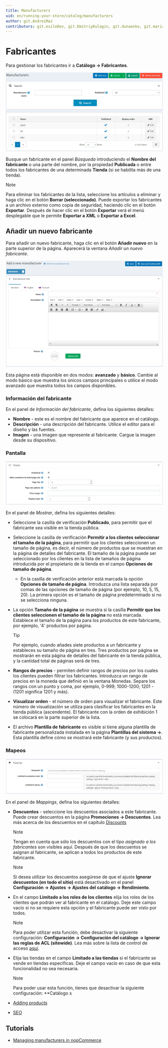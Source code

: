 ```yaml
---
title: Manufacturers
uid: en/running-your-store/catalog/manufacturers
author: git.AndreiMaz
contributors: git.exileDev, git.DmitriyKulagin, git.dunaenko, git.mariannk
---
```


# Fabricantes

Para gestionar los fabricantes ir a **Catálogo → Fabricantes**.

![Manufactures](_static/manufacturers/manufactures.jpg)

Busque un fabricante en el panel *Búsqueda* introduciendo el **Nombre del fabricante** o una parte del nombre, por la propiedad **Publicada** o entre todos los fabricantes de una determinada **Tienda** (si se habilita más de una tienda).

> [!NOTE]
> 
> Para eliminar los fabricantes de la lista, seleccione los artículos a eliminar y haga clic en el botón **Borrar (seleccionado)**.
> Puede exportar los fabricantes a un archivo externo como copia de seguridad, haciendo clic en el botón **Exportar**. Después de hacer clic en el botón **Exportar** verá el menú desplegable que le permite **Exportar a XML** o **Exportar a Excel**.

## Añadir un nuevo fabricante

Para añadir un nuevo fabricante, haga clic en el botón **Añadir nuevo** en la parte superior de la página. Aparecerá la ventana *Añadir un nuevo fabricante*.

![Add a new manufacturer](_static/manufacturers/add_a_new_manufacturer.png)

Esta página está disponible en dos modos: **avanzado** y **básico**. Cambie al modo básico que muestra los únicos campos principales o utilice el modo avanzado que muestra todos los campos disponibles.

### Información del fabricante
En el panel de *Información del fabricante*, defina los siguientes detalles:

- **Nombre** - este es el nombre del fabricante que aparece en el catálogo.
- **Descripción** - una descripción del fabricante. Utilice el editor para el diseño y las fuentes.
- **Imagen** - una imagen que represente al fabricante. Cargue la imagen desde su dispositivo.

### Pantalla

![Display](_static/manufacturers/display2.png)

En el panel de *Mostrar*, defina los siguientes detalles:

- Seleccione la casilla de verificación **Publicado**, para permitir que el fabricante sea visible en la tienda pública.
- Seleccione la casilla de verificación **Permitir a los clientes seleccionar el tamaño de la página**, para permitir que los clientes seleccionen un tamaño de página, es decir, el número de productos que se muestran en la página de detalles del fabricante. El tamaño de la página puede ser seleccionado por los clientes en la lista de tamaños de página introducida por el propietario de la tienda en el campo **Opciones de tamaño de página**.
	- En la casilla de verificación anterior está marcada la opción **Opciones de tamaño de página**. Introduzca una lista separada por comas de las opciones de tamaño de página (por ejemplo, 10, 5, 15, 20). La primera opción es el tamaño de página predeterminado si no se selecciona ninguna.
- La opción **Tamaño de la página** se muestra si la casilla **Permitir que los clientes seleccionen el tamaño de la página** no está marcada. Establece el tamaño de la página para los productos de este fabricante, por ejemplo, '4' productos por página. 
	> [!TIP]
	> 
	> Por ejemplo, cuando añades siete productos a un fabricante y estableces su tamaño de página en tres. Tres productos por página se mostrarán en esta página de detalles del fabricante en la tienda pública, y la cantidad total de páginas será de tres.

- **Rangos de precios** - permiten definir rangos de precios por los cuales los clientes pueden filtrar los fabricantes. Introduzca un rango de precios en la moneda que definió en la ventana Monedas. Separe los rangos con un punto y coma, por ejemplo, 0-999; 1000-1200; 1201 - (1201 significa 1201 y más).
- **Visualizar orden** - el número de orden para visualizar el fabricante. Este número de visualización se utiliza para clasificar los fabricantes en la tienda pública (ascendente). El fabricante con la orden de exhibición 1 se colocará en la parte superior de la lista.
- El archivo **Plantilla de fabricante** es visible si tiene alguna plantilla de fabricante personalizada instalada en la página **Plantillas del sistema →**. Esta plantilla define cómo se mostrará este fabricante (y sus productos).

### Mapeos

![Mappings](_static/manufacturers/mappings.png)

En el panel de *Mappings*, defina los siguientes detalles:

- **Descuentos** - seleccione los descuentos asociados a este fabricante. Puede crear descuentos en la página **Promociones → Descuentos**. Lea más acerca de los descuentos en el capítulo [Discounts](xref:en/running-your-store/promotional-tools/discounts)

    > [!NOTE]
    >
    > Tengan en cuenta que sólo los descuentos con el tipo *asignado a los fabricantes* son visibles aquí. Después de que los descuentos se asignan al fabricante, se aplican a todos los productos de este fabricante.

    > [!NOTE]
    >
    > Si desea utilizar los descuentos asegúrese de que el ajuste **Ignorar descuentos (en todo el sitio)** está desactivado en el panel **Configuración → Ajustes → Ajustes del catálogo → Rendimiento**.

- En el campo **Limitado a los roles de los clientes** elija los roles de los clientes que podrán ver al fabricante en el catálogo. Deje este campo vacío si no se requiere esta opción y el fabricante puede ser visto por todos. 
    > [!NOTE]
    >
    > Para poder utilizar esta función, debe desactivar la siguiente configuración: **Configuración → Configuración del catálogo → Ignorar las reglas de ACL (sitewide)**. Lea más sobre la lista de control de acceso [aquí](xref:es/running-your-store/customer-management/access-control-list).

- Elija las tiendas en el campo **Limitado a las tiendas** si el fabricante se vende en tiendas específicas. Deje el campo vacío en caso de que esta funcionalidad no sea necesaria.
  > [!NOTE]
  >
	> Para poder usar esta función, tienes que desactivar la siguiente configuración: **Catálogo s

- [Adding products](xref:en/running-your-store/catalog/products/add-products)
- [SEO](xref:en/running-your-store/search-engine-optimization)

## Tutorials

- [Managing manufacturers in nopCommerce](https://www.youtube.com/watch?v=NnWD9-zi8s4&feature=youtu.be)
